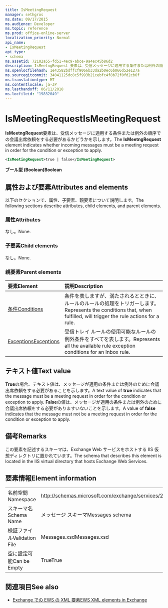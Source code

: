 ```yaml
---
title: IsMeetingRequest
manager: sethgros
ms.date: 09/17/2015
ms.audience: Developer
ms.topic: reference
ms.prod: office-online-server
localization_priority: Normal
api_name:
- IsMeetingRequest
api_type:
- schema
ms.assetid: 72102a55-fd51-4ec9-abce-9a4ec45b86d2
description: IsMeetngRequest 要素は、受信メッセージに適用する条件または例外の順序での会議出席依頼をする必要があるかどうかを示します。
ms.openlocfilehash: 1e43582bdffcf9066b33da2b0ec6b066d52e127a
ms.sourcegitcommit: 34041125dc8c5f993b21cebfc4f8b72f0fd2cb6f
ms.translationtype: MT
ms.contentlocale: ja-JP
ms.lasthandoff: 06/11/2018
ms.locfileid: "19832049"
---
```

# <a name="ismeetingrequest"></a><span data-ttu-id="ed2e1-103">IsMeetingRequest</span><span class="sxs-lookup"><span data-stu-id="ed2e1-103">IsMeetingRequest</span></span>

<span data-ttu-id="ed2e1-104">**IsMeetngRequest**要素は、受信メッセージに適用する条件または例外の順序での会議出席依頼をする必要があるかどうかを示します。</span><span class="sxs-lookup"><span data-stu-id="ed2e1-104">The **IsMeetngRequest** element indicates whether incoming messages must be a meeting request in order for the condition or exception to apply.</span></span> 
  
```XML
<IsMeetingRequest>true | false</IsMeetingRequest>
```

 <span data-ttu-id="ed2e1-105">**ブール型 (Boolean)**</span><span class="sxs-lookup"><span data-stu-id="ed2e1-105">**Boolean**</span></span>
## <a name="attributes-and-elements"></a><span data-ttu-id="ed2e1-106">属性および要素</span><span class="sxs-lookup"><span data-stu-id="ed2e1-106">Attributes and elements</span></span>

<span data-ttu-id="ed2e1-107">以下のセクションで、属性、子要素、親要素について説明します。</span><span class="sxs-lookup"><span data-stu-id="ed2e1-107">The following sections describe attributes, child elements, and parent elements.</span></span>
  
### <a name="attributes"></a><span data-ttu-id="ed2e1-108">属性</span><span class="sxs-lookup"><span data-stu-id="ed2e1-108">Attributes</span></span>

<span data-ttu-id="ed2e1-109">なし。</span><span class="sxs-lookup"><span data-stu-id="ed2e1-109">None.</span></span>
  
### <a name="child-elements"></a><span data-ttu-id="ed2e1-110">子要素</span><span class="sxs-lookup"><span data-stu-id="ed2e1-110">Child elements</span></span>

<span data-ttu-id="ed2e1-111">なし。</span><span class="sxs-lookup"><span data-stu-id="ed2e1-111">None.</span></span>
  
### <a name="parent-elements"></a><span data-ttu-id="ed2e1-112">親要素</span><span class="sxs-lookup"><span data-stu-id="ed2e1-112">Parent elements</span></span>

|<span data-ttu-id="ed2e1-113">**要素**</span><span class="sxs-lookup"><span data-stu-id="ed2e1-113">**Element**</span></span>|<span data-ttu-id="ed2e1-114">**説明**</span><span class="sxs-lookup"><span data-stu-id="ed2e1-114">**Description**</span></span>|
|:-----|:-----|
|[<span data-ttu-id="ed2e1-115">条件</span><span class="sxs-lookup"><span data-stu-id="ed2e1-115">Conditions</span></span>](conditions.md) <br/> |<span data-ttu-id="ed2e1-116">条件を表しますが、満たされるとときに、ルールのルールの処理をトリガーします。</span><span class="sxs-lookup"><span data-stu-id="ed2e1-116">Represents the conditions that, when fulfilled, will trigger the rule actions for a rule.</span></span>  <br/> |
|[<span data-ttu-id="ed2e1-117">Exceptions</span><span class="sxs-lookup"><span data-stu-id="ed2e1-117">Exceptions</span></span>](exceptions.md) <br/> |<span data-ttu-id="ed2e1-118">受信トレイ ルールの使用可能なルールの例外条件をすべてを表します。</span><span class="sxs-lookup"><span data-stu-id="ed2e1-118">Represents all the available rule exception conditions for an Inbox rule.</span></span>  <br/> |
   
## <a name="text-value"></a><span data-ttu-id="ed2e1-119">テキスト値</span><span class="sxs-lookup"><span data-stu-id="ed2e1-119">Text value</span></span>

<span data-ttu-id="ed2e1-120">**True**の場合、テキスト値は、メッセージが適用の条件または例外のために会議出席依頼をする必要があることを示します。</span><span class="sxs-lookup"><span data-stu-id="ed2e1-120">A text value of **true** indicates that the message must be a meeting request in order for the condition or exception to apply.</span></span> <span data-ttu-id="ed2e1-121">**False**の値は、メッセージが適用の条件または例外のために会議出席依頼をする必要がありますいないことを示します。</span><span class="sxs-lookup"><span data-stu-id="ed2e1-121">A value of **false** indicates that the message must not be a meeting request in order for the condition or exception to apply.</span></span> 
  
## <a name="remarks"></a><span data-ttu-id="ed2e1-122">備考</span><span class="sxs-lookup"><span data-stu-id="ed2e1-122">Remarks</span></span>

<span data-ttu-id="ed2e1-123">この要素を記述するスキーマは、Exchange Web サービスをホストする IIS 仮想ディレクトリに置かれています。</span><span class="sxs-lookup"><span data-stu-id="ed2e1-123">The schema that describes this element is located in the IIS virtual directory that hosts Exchange Web Services.</span></span>
  
## <a name="element-information"></a><span data-ttu-id="ed2e1-124">要素情報</span><span class="sxs-lookup"><span data-stu-id="ed2e1-124">Element information</span></span>

|||
|:-----|:-----|
|<span data-ttu-id="ed2e1-125">名前空間</span><span class="sxs-lookup"><span data-stu-id="ed2e1-125">Namespace</span></span>  <br/> |http://schemas.microsoft.com/exchange/services/2006/messages  <br/> |
|<span data-ttu-id="ed2e1-126">スキーマ名</span><span class="sxs-lookup"><span data-stu-id="ed2e1-126">Schema Name</span></span>  <br/> |<span data-ttu-id="ed2e1-127">メッセージ スキーマ</span><span class="sxs-lookup"><span data-stu-id="ed2e1-127">Messages schema</span></span>  <br/> |
|<span data-ttu-id="ed2e1-128">検証ファイル</span><span class="sxs-lookup"><span data-stu-id="ed2e1-128">Validation File</span></span>  <br/> |<span data-ttu-id="ed2e1-129">Messages.xsd</span><span class="sxs-lookup"><span data-stu-id="ed2e1-129">Messages.xsd</span></span>  <br/> |
|<span data-ttu-id="ed2e1-130">空に設定可能</span><span class="sxs-lookup"><span data-stu-id="ed2e1-130">Can be Empty</span></span>  <br/> |<span data-ttu-id="ed2e1-131">True</span><span class="sxs-lookup"><span data-stu-id="ed2e1-131">True</span></span>  <br/> |
   
## <a name="see-also"></a><span data-ttu-id="ed2e1-132">関連項目</span><span class="sxs-lookup"><span data-stu-id="ed2e1-132">See also</span></span>



- [<span data-ttu-id="ed2e1-133">Exchange での EWS の XML 要素</span><span class="sxs-lookup"><span data-stu-id="ed2e1-133">EWS XML elements in Exchange</span></span>](ews-xml-elements-in-exchange.md)

